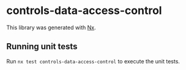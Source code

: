 # controls-data-access-control

This library was generated with [Nx](https://nx.dev).

## Running unit tests

Run `nx test controls-data-access-control` to execute the unit tests.
